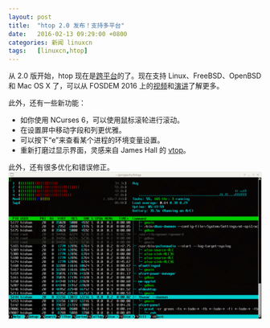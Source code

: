 ```yaml
---
layout: post
title:	"htop 2.0 发布！支持多平台"
date:	2016-02-13 09:29:00 +0800 
categories:	新闻 linuxcn 
tags:	[linuxcn,htop]
---
```



从 2.0 版开始，htop 现在是[跨平台](https://fosdem.org/2016/schedule/event/htop/)的了。现在支持 Linux、FreeBSD、OpenBSD 和 Mac OS X 了，可以从 FOSDEM 2016 上的[视频](https://youtu.be/g5GamptmWeA)和[演讲](http://hisham.hm/htop/htop_talk.pdf)了解更多。 


此外，还有一些新功能：


* 如你使用 NCurses 6，可以使用鼠标滚轮进行滚动。
* 在设置屏中移动字段和列更优雅。
* 可以按下“e”来查看某个进程的环境变量设置。
* 重新打磨过显示界面，灵感来自 James Hall 的 [vtop](https://github.com/MrRio/vtop)。


此外，还有很多优化和错误修正。![](/Asserts/Images/album/201602/12/213917wm845ijmjj04rmpi.png)

